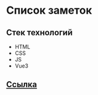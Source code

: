 # Список заметок

## Стек технологий

- HTML
- CSS
- JS
- Vue3

## <a href="https://antonbinom.github.io/note-list/">Ссылка</a>
